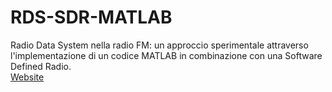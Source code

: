 # RDS-SDR-MATLAB
Radio Data System nella radio FM: un approccio sperimentale attraverso l'implementazione di un codice MATLAB in combinazione con una Software Defined Radio.  
[Website](https://filogaspe.github.io/RDS-SDR-MATLAB/)
